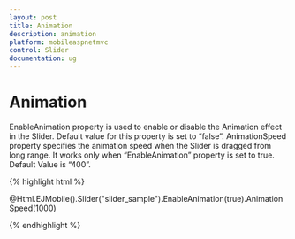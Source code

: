 ```yaml
---
layout: post
title: Animation
description: animation
platform: mobileaspnetmvc
control: Slider
documentation: ug
---
```


# Animation

EnableAnimation property is used to enable or disable the Animation effect in the Slider. Default value for this property is set to “false”.  AnimationSpeed property specifies the animation speed when the Slider is dragged from long range. It works only when “EnableAnimation” property is set to true. Default Value is “400”.

{% highlight html %}

@Html.EJMobile().Slider("slider_sample").EnableAnimation(true).AnimationSpeed(1000)


{% endhighlight %}
